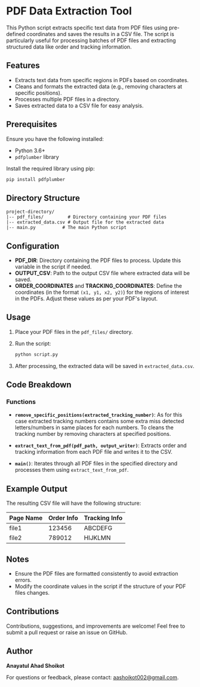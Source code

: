 # PDF Data Extraction Tool

This Python script extracts specific text data from PDF files using pre-defined coordinates and saves the results in a CSV file. The script is particularly useful for processing batches of PDF files and extracting structured data like order and tracking information.

## Features
- Extracts text data from specific regions in PDFs based on coordinates.
- Cleans and formats the extracted data (e.g., removing characters at specific positions).
- Processes multiple PDF files in a directory.
- Saves extracted data to a CSV file for easy analysis.

## Prerequisites

Ensure you have the following installed:
- Python 3.6+
- `pdfplumber` library

Install the required library using pip:
```bash
pip install pdfplumber
```

## Directory Structure

```
project-directory/
|-- pdf_files/         # Directory containing your PDF files
|-- extracted_data.csv # Output file for the extracted data
|-- main.py          # The main Python script
```

## Configuration

- **PDF_DIR**: Directory containing the PDF files to process. Update this variable in the script if needed.
- **OUTPUT_CSV**: Path to the output CSV file where extracted data will be saved.
- **ORDER_COORDINATES** and **TRACKING_COORDINATES**: Define the coordinates (in the format `(x1, y1, x2, y2)`) for the regions of interest in the PDFs. Adjust these values as per your PDF's layout.

## Usage

1. Place your PDF files in the `pdf_files/` directory.
2. Run the script:

   ```bash
   python script.py
   ```

3. After processing, the extracted data will be saved in `extracted_data.csv`.

## Code Breakdown

### Functions

- **`remove_specific_positions(extracted_tracking_number)`**:
  As for this case extracted tracking numbers contains some extra miss detected letters/numbers in same places for each numbers. To cleans the tracking number by removing characters at specified positions.

- **`extract_text_from_pdf(pdf_path, output_writer)`**:
  Extracts order and tracking information from each PDF file and writes it to the CSV.

- **`main()`**:
  Iterates through all PDF files in the specified directory and processes them using `extract_text_from_pdf`.

## Example Output

The resulting CSV file will have the following structure:

| Page Name   | Order Info | Tracking Info |
|-------------|------------|---------------|
| file1       | 123456     | ABCDEFG       |
| file2       | 789012     | HIJKLMN       |

## Notes
- Ensure the PDF files are formatted consistently to avoid extraction errors.
- Modify the coordinate values in the script if the structure of your PDF files changes.


## Contributions

Contributions, suggestions, and improvements are welcome! Feel free to submit a pull request or raise an issue on GitHub.

## Author

**Anayatul Ahad Shoikot**

For questions or feedback, please contact: [aashoikot002@gmail.com](mailto:aashoikot002@gmail.com).
